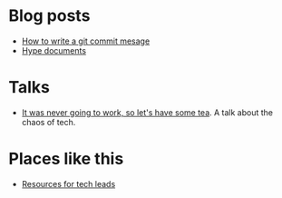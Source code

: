 # Blog posts
- [How to write a git commit mesage](https://chris.beams.io/posts/git-commit/)
- [Hype documents](https://developer.squareup.com/blog/you-are-your-own-best-hype-person/)

# Talks
- [It was never going to work, so let's have some tea](https://www.youtube.com/watch?v=oEbg96wGBdc). A talk about the chaos of tech.

# Places like this
- [Resources for tech leads](https://github.com/PeterCookDev/TechLeading)